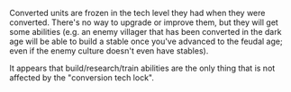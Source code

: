 Converted units are frozen in the tech level they had when they were converted. There's no way to upgrade or improve them, but they will get some abilities (e.g. an enemy villager that has been converted in the dark age will be able to build a stable once you've advanced to the feudal age; even if the enemy culture doesn't even have stables).

It appears that build/research/train abilities are the only thing that is not affected by the "conversion tech lock".
